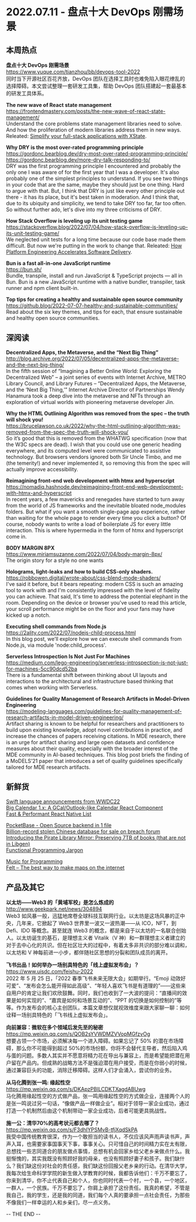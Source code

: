 2022.07.11 - 盘点十大 DevOps 刚需场景  
========  

## 本周热点

**盘点十大 DevOps 刚需场景**  
https://www.yuque.com/tianzhou/bb/devops-tool-2022  
同时当下开源社区百花齐放，DevOps 团队在选择工具时也难免陷入眼花缭乱的选择障碍。本文尝试整理一套研发工具集，帮助 DevOps 团队搭建起一套最基本的研发工具体系。

**The new wave of React state management**  
https://frontendmastery.com/posts/the-new-wave-of-react-state-management/  
Understand the core problems state management libraries need to solve. And how the proliferation of modern libraries address them in new ways. Releated: [Simplify your full-stack applications with XState](https://blog.theodo.com/2022/07/simplify-your-applications-with-xstate/).  

**Why DRY is the most over-rated programming principle**  
https://gordonc.bearblog.dev/dry-most-over-rated-programming-principle/  https://gordonc.bearblog.dev/more-dry-talk-responding-to/  
DRY was the first programming principle I encountered and probably the only one I was aware of for the first year that I was a developer. It's also probably one of the simplest principles to understand. If you see two things in your code that are the same, maybe they should just be one thing. Hard to argue with that. But, I think that DRY is just like every other principle out there - it has its place, but it's best taken in moderation. And I think that, due to its ubiquity and simplicity, we tend to take DRY too far, far too often. So without further ado, let's dive into my three criticisms of DRY.

**How Stack Overflow is leveling up its unit testing game**  
https://stackoverflow.blog/2022/07/04/how-stack-overflow-is-leveling-up-its-unit-testing-game/  
We neglected unit tests for a long time because our code base made them difficult. But now we're putting in the work to change that. Releated: [How Platform Engineering Accelerates Software Delivery](https://www.nearform.com/blog/why-you-need-a-platform-engineering-team/).

**Bun is a fast all-in-one JavaScript runtime**  
https://bun.sh/  
Bundle, transpile, install and run JavaScript & TypeScript projects — all in Bun. Bun is a new JavaScript runtime with a native bundler, transpiler, task runner and npm client built-in.

**Top tips for creating a healthy and sustainable open source community**  
https://github.blog/2022-07-07-healthy-and-sustainable-communities/  
Read about the six key themes, and tips for each, that ensure sustainable and healthy open source communities.

## 深阅读

**Decentralized Apps, the Metaverse, and the “Next Big Thing”**  
http://blog.archive.org/2022/07/05/decentralized-apps-the-metaverse-and-the-next-big-thing/  
In the fifth session of “Imagining a Better Online World: Exploring the Decentralized Web” – a joint series of events with Internet Archive, METRO Library Council, and Library Futures – “Decentralized Apps, the Metaverse, and the ‘Next Big Thing,’” Internet Archive Director of Partnerships Wendy Hanamura took a deep dive into the metaverse and NFTs through an exploration of virtual worlds with pioneering metaverse developer Jin.

**Why the HTML Outlining Algorithm was removed from the spec – the truth will shock you!**  
https://brucelawson.co.uk/2022/why-the-html-outlining-algorithm-was-removed-from-the-spec-the-truth-will-shock-you/  
So it’s good that this is removed from the WHATWG specification (now that the W3C specs are dead). I wish that you could use one generic heading everywhere, and its computed level were communicated to assistive technology. But browsers vendors ignored both Sir Uncle Timbo, and me (the temerity!) and never implemented it, so removing this from the spec will actually improve accessibility.

**Reimagining front-end web development with htmx and hyperscript**  
https://nomadiq.hashnode.dev/reimagining-front-end-web-development-with-htmx-and-hyperscript  
In recent years, a few mavericks and renegades have started to turn away from the world of JS frameworks and the inevitable bloated node_modules folders. But what if you want a smooth single-page app experience, rather than waiting for the whole page to render every time you click a button? Of course, nobody wants to write a load of boilerplate JS for every little interaction. This is where hypermedia in the form of htmx and hyperscript come in.

**BODY MARGIN 8PX**  
https://www.miriamsuzanne.com/2022/07/04/body-margin-8px/  
The origin story for a style no one wants

**Holograms, light-leaks and how to build CSS-only shaders.**  
https://robbowen.digital/wrote-about/css-blend-mode-shaders/  
I've said it before, but it bears repeating: modern CSS is such an amazing tool to work with and I'm consistently impressed with the level of fidelity you can achieve. That said, It's time to address the potential elephant in the room. Depending on the device or browser you've used to read this article, your scroll performance might be on the floor and your fans may have kicked up a notch.

**Executing shell commands from Node.js**  
https://2ality.com/2022/07/nodejs-child-process.html  
In this blog post, we’ll explore how we can execute shell commands from Node.js, via module 'node:child_process'.

**Serverless Introspection Is Not Just For Machines**  
https://medium.com/lego-engineering/serverless-introspection-is-not-just-for-machines-5cc90dcd52ba  
There is a fundamental shift between thinking about UI layouts and interactions to the architectural and infrastructure based thinking that comes when working with Serverless.

**Guidelines for Quality Management of Research Artifacts in Model-Driven Engineering**  
https://modeling-languages.com/guidelines-for-quality-management-of-research-artifacts-in-model-driven-engineering/  
Artifact sharing is known to be helpful for researchers and practitioners to build upon existing knowledge, adopt novel contributions in practice, and increase the chances of papers receiving citations. In MDE research, there is an urge for artifact sharing and large open datasets and confidence measures about their quality, especially with the broader interest of the MDE community in AI-based techniques. This blog post briefs the finding of a MoDELS’21 paper that introduces a set of quality guidelines specifically tailored for MDE research artifacts.

## 新鲜货

[Swift language announcements from WWDC22](https://www.swift.org/blog/swift-language-updates-from-wwdc22/)  
[Big Calendar 1.x: A GCal/Outlook-like Calendar React Component](https://github.com/jquense/react-big-calendar)  
[Fast & Performant React Native List](https://shopify.github.io/flash-list/)  

[PocketBase - Open Source backend in 1 file](https://pocketbase.io/)  
[Billion-record stolen Chinese database for sale on breach forum](https://www.theregister.com/2022/07/05/shanghai_police_database_for_sell/)  
[Introducing the Pirate Library Mirror: Preserving 7TB of books (that are not in Libgen)](http://pilimi.org/blog-introducing.html)  
[Functional Programming Jargon](https://github.com/hemanth/functional-programming-jargon)  

[Music for Programming](https://musicforprogramming.net/latest/)  
[Felt – The best way to make maps on the internet](https://felt.com/)  

## 产品及其它 

**以太坊——Web3 的「黄埔军校」是怎么炼成的**  
http://www.geekpark.net/news/304894  
Web3 如风暴一般，迅猛地席卷全球科技互联网行业。以太坊是这场风暴的正中央，几年来，它掀起了 Web3 世界里一波又一波热潮——从 ICO，NFT，到 Defi、IDO 等概念。甚至就连 Web3 的概念，都是来自于以太坊的一名联合创始人。以太坊诞生的基石，是理想主义者 Vitalik（V 神）和一群理想主义者建立的对于去中心化的共识。但在社区壮大的过程中，有着太多非共识的部分难以调和，以太坊和 V 神每前进一小步，都伴随社区思想的分裂和团队成员的离开。

**飞书出品！如何举办一场别具特色的「线上虚拟发布会」？**  
https://www.uisdc.com/feishu-2022  
2022 年 5 月 25 日，「2022 春季飞书未来无限大会」如期举行。“Emoji 动效好可爱”、“发布会怎么能开得如此高级”、“年轻人喜欢飞书是有道理的”——这些来自用户的肯定让我们欢欣鼓舞。同时，我们也收到了一大波的提问：“直播间的效果是如何实现的”、“嘉宾是如何和场景互动的”、“PPT 的切换是如何控制的”等等。作为发布会的核心主创团队，本篇文章想仅就视效维度来跟大家聊一聊：如何诠释一场别具特色的「飞书线上虚拟发布会」。

**向前兼容：微软在多个领域后发先至的秘密**  
https://mp.weixin.qq.com/s/QOB2sYVWDMZVVopMGfzvOg  
想要占领一个市场，必须解决每一个进入障碍。如果忘记了 50% 的潜在市场障碍，那么你不可能得到超过 50%的市场份额，你将不会替代主导者，然后陷入鸡与蛋的问题。多数人其实并不愿意将精力花在导出与兼容上，而是希望能把潜在用户留在产品内。但成熟的战略方法不是强迫潜在用户接受，而是在你弱小的时候，通过兼容巨头的功能，消除迁移障碍。这样人们才会涌入，尝试你的业务。

**从马化腾到张一鸣: 缘起性空**  
https://mp.weixin.qq.com/s/DKApzPBILCDKTXagdABUwg  
马化腾用缘起性空的方式做产品，张一鸣用缘起性空的方式做企业，连接两个人的是张一鸣说过另一句话，“像做产品一样做企业”。相对于领导一家企业成功，通过打造一个机制然后由这个机制带动一家企业成功，后者可能更具挑战性。

**施一公：清华70%的高考状元都去哪了？**  
https://mp.weixin.qq.com/s/F3dhIYPSMvB-tfjXqdSkPA  
我受中国传统教育很深，作为一个敢担当的读书人，不仅应该风声雨声读书声，声声入耳，也需要家事国事天下事，事事关心。只可惜自己的时间精力实在太有限，总想找一些志同道合的朋友做点事情，总想有机会回家乡给父老乡亲做点什么。我挺惭愧的，其实我既没有照顾好我的母亲，也没有照顾好妻子和孩子。我们缺什么？我们缺这份对社会的责任感，我们缺这份回报父老乡亲的行动。在清华大学，我每次给生命科学学院的新生做入学教育的时候，我都告诉他们：千万不要忘了，你来到清华，你不止代表自己和个人，你也同时代表一个村，一个县，一个地区，一群人，一个民族。千万不要忘了，你肩上承担了这份责任。我真的希望，不管是我自己，我的学生，还是我的同道，我们每个人真的要承担一点社会责任，为那些不像我们一样幸运的人和乡亲们，尽一点义务。

-- THE END --
